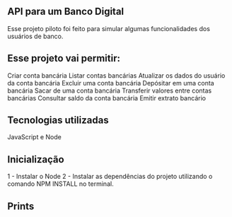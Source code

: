 ## API para um Banco Digital

Esse projeto piloto foi feito para simular algumas funcionalidades dos usuários de banco.

## Esse projeto vai permitir:

Criar conta bancária
Listar contas bancárias
Atualizar os dados do usuário da conta bancária
Excluir uma conta bancária
Depósitar em uma conta bancária
Sacar de uma conta bancária
Transferir valores entre contas bancárias
Consultar saldo da conta bancária
Emitir extrato bancário

## Tecnologias utilizadas

JavaScript e Node

## Inicialização
1 - Instalar o Node
2 - Instalar as dependências do projeto utilizando o comando NPM INSTALL no terminal.

## Prints

